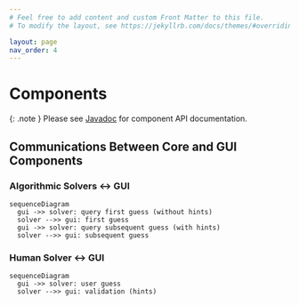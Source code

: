 ```yaml
---
# Feel free to add content and custom Front Matter to this file.
# To modify the layout, see https://jekyllrb.com/docs/themes/#overriding-theme-defaults

layout: page
nav_order: 4
---
```


# Components

{: .note }
Please see [Javadoc](/ics4u/javadoc) for component API documentation.

## Communications Between Core and GUI Components

### Algorithmic Solvers ↔ GUI

```mermaid
sequenceDiagram
  gui ->> solver: query first guess (without hints)
  solver -->> gui: first guess
  gui ->> solver: query subsequent guess (with hints)
  solver -->> gui: subsequent guess
```

### Human Solver ↔ GUI

```mermaid
sequenceDiagram
  gui ->> solver: user guess
  solver -->> gui: validation (hints)
```
